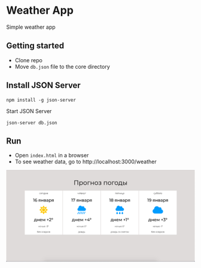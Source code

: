 # Weather App
Simple weather app

## Getting started

* Clone repo
* Move `db.json` file to the core directory

## Install JSON Server 

```
npm install -g json-server
```

Start JSON Server

```
json-server db.json
```

## Run

* Open `index.html` in a browser
* To see weather data, go to http://localhost:3000/weather

![alt text](https://github.com/sqlead/Epam-Weather/blob/master/Screenshot.jpg)
